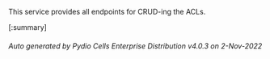 






This service provides all endpoints for CRUD-ing the ACLs.

[:summary]

###### Auto generated by Pydio Cells Enterprise Distribution v4.0.3 on 2-Nov-2022
